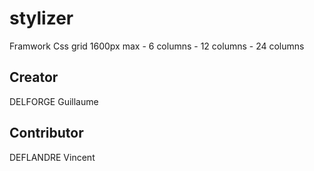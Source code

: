 # stylizer
Framwork Css grid 1600px max - 6 columns - 12 columns - 24 columns

## Creator
DELFORGE Guillaume

## Contributor
DEFLANDRE Vincent